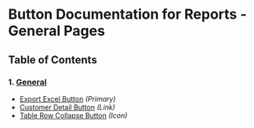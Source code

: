 # Button Documentation for Reports - General Pages

## Table of Contents

### 1. [General](#reports-general)

- [Export Excel Button](#reports-general-export-excel-button) *(Primary)*
- [Customer Detail Button](#reports-general-customer-detail-button) *(Link)*
- [Table Row Collapse Button](#reports-general-table-row-collapse-button) *(Icon)*
